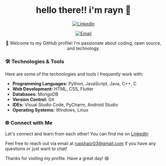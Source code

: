 <h1 align="center">hello there!! i'm rayn 👋</h1>

<p align="center">
  <a href="https://www.linkedin.com/in/rupshasingharay/">
    <img src="https://img.shields.io/badge/LinkedIn-Connect-0077B5?logo=linkedin&style=for-the-badge" alt="LinkedIn">
  </a>
</p>

<p align="center">  
  <a href="mailto:rupshasr03@gmail.com">
    <img src="https://img.shields.io/badge/Email-Contact-D14836?logo=gmail&style=for-the-badge" alt="Email">
  </a>
</p>

<p align="center">
  🚀 Welcome to my GitHub profile! I'm passionate about coding, open source, and technology.
</p>

### 🛠️ Technologies & Tools

Here are some of the technologies and tools I frequently work with:

- **Programming Languages:** Python, JavaScript, Java, C++, C
- **Web Development:** HTML, CSS, Flutter
- **Databases:** MongoDB
- **Version Control:** Git
- **IDEs:** Visual Studio Code, PyCharm, Android Studio
- **Operating Systems:** Windows, Linux


### 🌐 Connect with Me

Let's connect and learn from each other! You can find me on [LinkedIn](https://www.linkedin.com/in/rupshasingharay/)

Feel free to reach out via email at rupshasr03@gmail.com if you have any questions or just want to chat!

Thanks for visiting my profile. Have a great day! 😄
